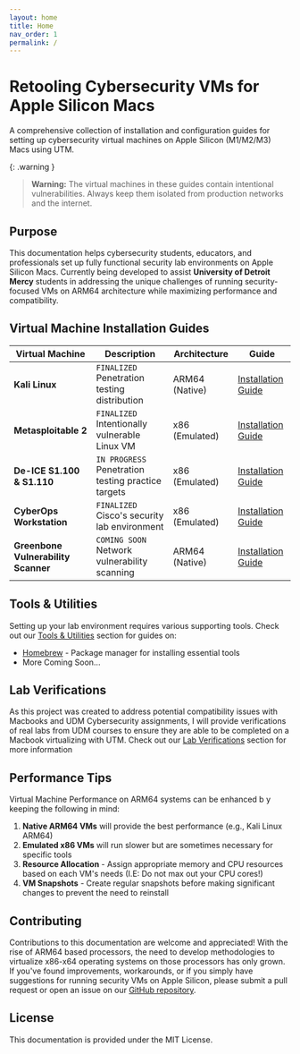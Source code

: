 ```yaml
---
layout: home
title: Home
nav_order: 1
permalink: /
---
```


# Retooling Cybersecurity VMs for Apple Silicon Macs

A comprehensive collection of installation and configuration guides for setting up cybersecurity virtual machines on Apple Silicon (M1/M2/M3) Macs using UTM.

{: .warning }
> **Warning:** The virtual machines in these guides contain intentional vulnerabilities. Always keep them isolated from production networks and the internet.

## Purpose

This documentation helps cybersecurity students, educators, and professionals set up fully functional security lab environments on Apple Silicon Macs. Currently being developed to assist **University of Detroit Mercy** students in addressing the unique challenges of running security-focused VMs on ARM64 architecture while maximizing performance and compatibility.

## Virtual Machine Installation Guides

| Virtual Machine | Description | Architecture | Guide |
|----------------|-------------|--------------|-------|
| **Kali Linux** | `FINALIZED` Penetration testing distribution | ARM64 (Native) | [Installation Guide](./docs/kali-linux.html) |
| **Metasploitable 2** | `FINALIZED` Intentionally vulnerable Linux VM | x86 (Emulated) | [Installation Guide](./docs/metasploitable.html) |
| **De-ICE S1.100 & S1.110** | `IN PROGRESS` Penetration testing practice targets | x86 (Emulated) | [Installation Guide](./docs/deice.html) |
| **CyberOps Workstation** | `FINALIZED` Cisco's security lab environment | x86 (Emulated) | [Installation Guide](./docs/cyberops.html) |
| **Greenbone Vulnerability Scanner** | `COMING SOON` Network vulnerability scanning | ARM64 (Native) | [Installation Guide](./docs/greenbone.html) |

## Tools & Utilities

Setting up your lab environment requires various supporting tools. Check out our [Tools & Utilities](./docs/tools) section for guides on:

- [Homebrew](./docs/tools/homebrew.html) - Package manager for installing essential tools
- More Coming Soon...

## Lab Verifications

As this project was created to address potential compatibility issues with Macbooks and UDM Cybersecurity assignments, I will provide verifications of real labs from UDM courses to ensure they are able to be completed on a Macbook virtualizing with UTM.
Check out our [Lab Verifications](./docs/lab-verifications) section for more information

## Performance Tips

Virtual Machine Performance on ARM64 systems can be enhanced b y keeping the following in mind:

1. **Native ARM64 VMs** will provide the best performance (e.g., Kali Linux ARM64)
2. **Emulated x86 VMs** will run slower but are sometimes necessary for specific tools
3. **Resource Allocation** - Assign appropriate memory and CPU resources based on each VM's needs (I.E: Do not max out your CPU cores!)
4. **VM Snapshots** - Create regular snapshots before making significant changes to prevent the need to reinstall

## Contributing

Contributions to this documentation are welcome and appreciated! With the rise of ARM64 based processors, the need to develop methodologies to virtualize x86-x64 operating systems on those processors has only grown. If you've found improvements, workarounds, or if you simply have suggestions for running security VMs on Apple Silicon, please submit a pull request or open an issue on our [GitHub repository](https://github.com/vexedmouse09/UDMCyberSecurity-Labs-MacBookCompatibility).

## License

This documentation is provided under the MIT License.
